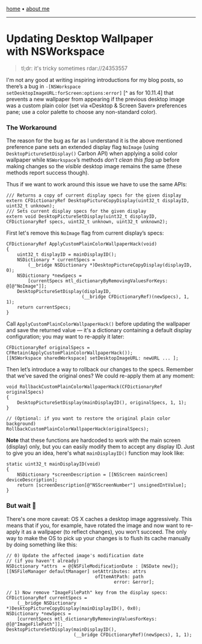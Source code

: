 [home](/index.html) • [about me](/me.html)

-------

# Updating Desktop Wallpaper with NSWorkspace

> tl;dr: it's tricky sometimes
> rdar://24353557

I'm not any good at writing inspiring introductions for my blog posts, so there’s a bug in `-[NSWorkspace setDesktopImageURL:forScreen:options:error]` [^ as for 10.11.4] that prevents a new wallpaper from appearing if the previous desktop image was a custom plain color (set via «Desktop & Screen Saver» preferences pane; use a color palette to choose any non-standard color).

### The Workaround

The reason for the bug as far as I understand it is the above mentioned preference pane sets an extended display flag `NoImage` (using `DesktopPictureSetDisplay()` Carbon API) when applying a solid color wallpaper while `NSWorkspace`’s methods *don’t clean this flag up* before making changes so the *visible* desktop image remains the same (these methods report success though).

Thus if we want to work around this issue we have to use the same APIs:

```
/// Returns a copy of current display specs for the given display
extern CFDictionaryRef DesktopPictureCopyDisplay(uint32_t displayID, uint32_t unknown);
/// Sets current display specs for the given display
extern void DesktopPictureSetDisplay(uint32_t displayID, CFDictionaryRef specs, uint32_t unknown, uint32_t unknown2);
```

First let's remove this `NoImage` flag from current display’s specs:

```
CFDictionaryRef ApplyCustomPlainColorWallpaperHack(void)
{
    uint32_t displayID = mainDisplayID();
    NSDictionary * currentSpecs =
        (__bridge NSDictionary *)DesktopPictureCopyDisplay(displayID, 0);
    NSDictionary *newSpecs =
        [currentSpecs mtl_dictionaryByRemovingValuesForKeys: @[@"NoImage"]];
    DesktopPictureSetDisplay(displayID,
                            (__bridge CFDictionaryRef)(newSpecs), 1, 1);
    return currentSpecs;
}
```

Call `ApplyCustomPlainColorWallpaperHack()` before updating the wallpaper and
save the returned value — it's a dictionary containing a default display
configuration; you may want to re-apply it later:

```
CFDictionaryRef originalSpecs = CFRetain(ApplyCustomPlainColorWallpaperHack());
[[NSWorkspace sharedWorkspace] setDesktopImageURL: newURL ... ];
```

Then let’s introduce a way to rollback our changes to the specs. Remember that we’ve saved the original ones? We could re-apply them at any moment:

```
void RollbackCustomPlainColorWallpaperHack(CFDictionaryRef originalSpecs)
{
    DesktopPictureSetDisplay(mainDisplayID(), originalSpecs, 1, 1);
}

// (Optional: if you want to restore the original plain color background)
RollbackCustomPlainColorWallpaperHack(originalSpecs);

```

**Note** that these functions are hardcoded to work with the main screen (display) only, but you can easily modify them to accept any display ID. Just to give you an idea, here's what `mainDisplayID()` function may look like:

```
static uint32_t mainDisplayID(void)
{
    NSDictionary *screenDescription = [[NSScreen mainScreen] deviceDescription];
    return [screenDescription[@"NSScreenNumber"] unsignedIntValue];
}
```


### But wait 🤔

There's one more caveat: OS X caches a desktop image aggressively. This means that if you, for example, have rotated the image and now want to re-apply it as a wallpaper (to reflect changes), you won’t succeed. The only way to make the OS to pick up your changes is to flush its cache manually by doing something like this:

```
// 0) Update the affected image's modification date
// (if you haven't already)
NSDictionary *attrs  = @{NSFileModificationDate : [NSDate new]};
[[NSFileManager defaultManager] setAttributes: attrs
                                 ofItemAtPath: path
                                        error: &error];

// 1) Now remove "ImageFilePath" key from the display specs:
CFDictionaryRef currentSpecs =
    (__bridge NSDictionary *)DesktopPictureCopyDisplay(mainDisplayID(), 0x0);
NSDictionary *newSpecs =
    [currentSpecs mtl_dictionaryByRemovingValuesForKeys: @[@"ImageFilePath"]];
DesktopPictureSetDisplay(mainDisplayID(),
                         (__bridge CFDictionaryRef)(newSpecs), 1, 1);

```
